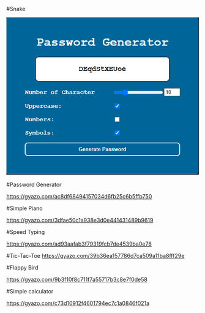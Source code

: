 #Snake

![alt text](https://github.com/berkan-alci/javascript-games/blob/main/Images/Password-Gen.png)

#Password Generator

https://gyazo.com/ac8df68494157034d6fb25c6b5ffb750

#Simple Piano

https://gyazo.com/3dfae50c1a938e3d0e441431489b9619

#Speed Typing

https://gyazo.com/ad93aafab3f79319fcb7de4539ba0e78

#Tic-Tac-Toe
https://gyazo.com/39b36ea157786d7ca509a11ba8fff29e

#Flappy Bird

https://gyazo.com/9b3f10f8c711f7a55717b3c8e7f0de58

#Simple calculator

https://gyazo.com/c73d10912f4601794ec7c1a0846f021a
